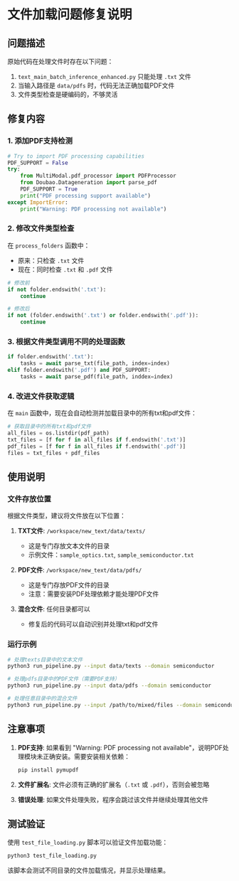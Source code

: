 # 文件加载问题修复说明

## 问题描述
原始代码在处理文件时存在以下问题：
1. `text_main_batch_inference_enhanced.py` 只能处理 `.txt` 文件
2. 当输入路径是 `data/pdfs` 时，代码无法正确加载PDF文件
3. 文件类型检查是硬编码的，不够灵活

## 修复内容

### 1. 添加PDF支持检测
```python
# Try to import PDF processing capabilities
PDF_SUPPORT = False
try:
    from MultiModal.pdf_processor import PDFProcessor
    from Doubao.Datageneration import parse_pdf
    PDF_SUPPORT = True
    print("PDF processing support available")
except ImportError:
    print("Warning: PDF processing not available")
```

### 2. 修改文件类型检查
在 `process_folders` 函数中：
- 原来：只检查 `.txt` 文件
- 现在：同时检查 `.txt` 和 `.pdf` 文件

```python
# 修改前
if not folder.endswith('.txt'):
    continue

# 修改后
if not (folder.endswith('.txt') or folder.endswith('.pdf')):
    continue
```

### 3. 根据文件类型调用不同的处理函数
```python
if folder.endswith('.txt'):
    tasks = await parse_txt(file_path, index=index)
elif folder.endswith('.pdf') and PDF_SUPPORT:
    tasks = await parse_pdf(file_path, inddex=index)
```

### 4. 改进文件获取逻辑
在 `main` 函数中，现在会自动检测并加载目录中的所有txt和pdf文件：
```python
# 获取目录中的所有txt和pdf文件
all_files = os.listdir(pdf_path)
txt_files = [f for f in all_files if f.endswith('.txt')]
pdf_files = [f for f in all_files if f.endswith('.pdf')]
files = txt_files + pdf_files
```

## 使用说明

### 文件存放位置
根据文件类型，建议将文件放在以下位置：

1. **TXT文件**: `/workspace/new_text/data/texts/`
   - 这是专门存放文本文件的目录
   - 示例文件：`sample_optics.txt`, `sample_semiconductor.txt`

2. **PDF文件**: `/workspace/new_text/data/pdfs/`
   - 这是专门存放PDF文件的目录
   - 注意：需要安装PDF处理依赖才能处理PDF文件

3. **混合文件**: 任何目录都可以
   - 修复后的代码可以自动识别并处理txt和pdf文件

### 运行示例
```bash
# 处理texts目录中的文本文件
python3 run_pipeline.py --input data/texts --domain semiconductor

# 处理pdfs目录中的PDF文件（需要PDF支持）
python3 run_pipeline.py --input data/pdfs --domain semiconductor

# 处理任意目录中的混合文件
python3 run_pipeline.py --input /path/to/mixed/files --domain semiconductor
```

## 注意事项

1. **PDF支持**: 如果看到 "Warning: PDF processing not available"，说明PDF处理模块未正确安装。需要安装相关依赖：
   ```bash
   pip install pymupdf
   ```

2. **文件扩展名**: 文件必须有正确的扩展名（`.txt` 或 `.pdf`），否则会被忽略

3. **错误处理**: 如果文件处理失败，程序会跳过该文件并继续处理其他文件

## 测试验证
使用 `test_file_loading.py` 脚本可以验证文件加载功能：
```bash
python3 test_file_loading.py
```

该脚本会测试不同目录的文件加载情况，并显示处理结果。